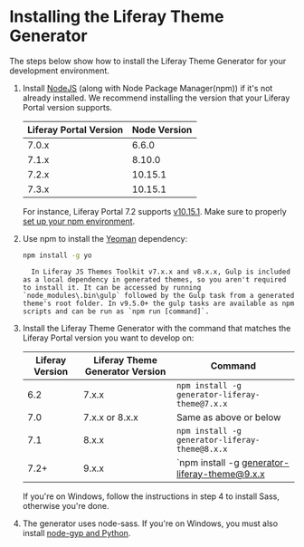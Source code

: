 # Installing the Liferay Theme Generator

The steps below show how to install the Liferay Theme Generator for your development environment.

1. Install [NodeJS](http://nodejs.org/) (along with Node Package Manager(npm)) if it's not already installed. We recommend installing the version that your Liferay Portal version supports. 

    | Liferay Portal Version | Node Version |
    | --- | --- |
    | 7.0.x | 6.6.0 |
    | 7.1.x | 8.10.0 |
    | 7.2.x | 10.15.1 |
    | 7.3.x | 10.15.1 |

    For instance, Liferay Portal 7.2 supports [v10.15.1](https://nodejs.org/download/release/v10.15.1/). Make sure to properly [set up your npm environment](TODO:setting-up-your-npm-environment).

1. Use npm to install the [Yeoman](http://yeoman.io/) dependency:

    ```bash
    npm install -g yo
    ```
 
    ```note::
      In Liferay JS Themes Toolkit v7.x.x and v8.x.x, Gulp is included as a local dependency in generated themes, so you aren't required to install it. It can be accessed by running `node_modules\.bin\gulp` followed by the Gulp task from a generated theme's root folder. In v9.5.0+ the gulp tasks are available as npm scripts and can be run as `npm run [command]`.
    ```

1. Install the Liferay Theme Generator with the command that matches the Liferay Portal version you want to develop on:

    | Liferay Version | Liferay Theme Generator Version | Command |
    | --- | --- | --- |
    | 6.2 | 7.x.x | `npm install -g generator-liferay-theme@7.x.x` |
    | 7.0 | 7.x.x or 8.x.x | Same as above or below |
    | 7.1 | 8.x.x | `npm install -g generator-liferay-theme@8.x.x` |
    | 7.2+ | 9.x.x | `npm install -g generator-liferay-theme@9.x.x |

    If you're on Windows, follow the instructions in step 4 to install Sass, otherwise you're done.

1. The generator uses node-sass. If you're on Windows, you must also install [node-gyp and Python](https://github.com/nodejs/node-gyp#installation).